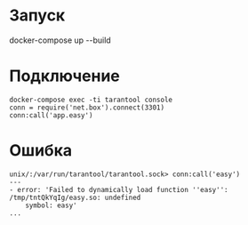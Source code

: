 # Запуск

docker-compose up --build

# Подключение 

```
docker-compose exec -ti tarantool console
conn = require('net.box').connect(3301)
conn:call('app.easy')
```

# Ошибка

```
unix/:/var/run/tarantool/tarantool.sock> conn:call('easy')
---
- error: 'Failed to dynamically load function ''easy'': /tmp/tntQkYqIg/easy.so: undefined
    symbol: easy'
...
```
